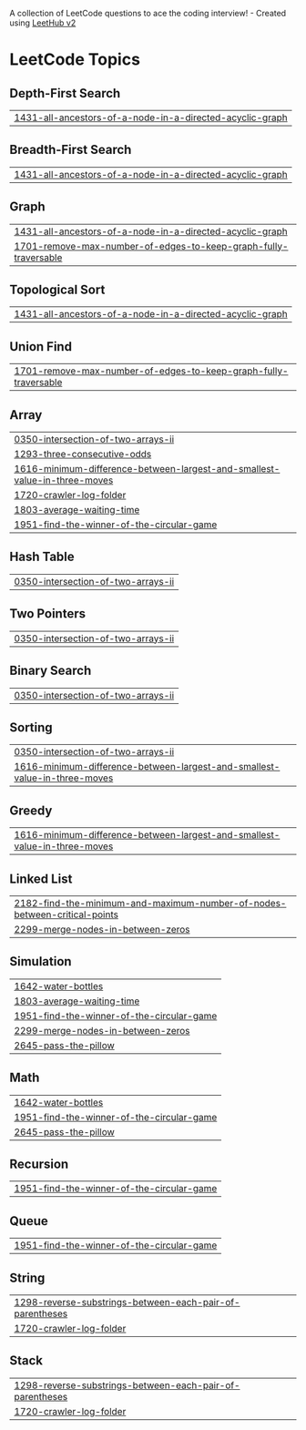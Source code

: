 A collection of LeetCode questions to ace the coding interview! - Created using [LeetHub v2](https://github.com/arunbhardwaj/LeetHub-2.0)
<!---LeetCode Topics Start-->
# LeetCode Topics
## Depth-First Search
|  |
| ------- |
| [1431-all-ancestors-of-a-node-in-a-directed-acyclic-graph](https://github.com/Shouryasethiya/LeetCode-solution/tree/master/1431-all-ancestors-of-a-node-in-a-directed-acyclic-graph) |
## Breadth-First Search
|  |
| ------- |
| [1431-all-ancestors-of-a-node-in-a-directed-acyclic-graph](https://github.com/Shouryasethiya/LeetCode-solution/tree/master/1431-all-ancestors-of-a-node-in-a-directed-acyclic-graph) |
## Graph
|  |
| ------- |
| [1431-all-ancestors-of-a-node-in-a-directed-acyclic-graph](https://github.com/Shouryasethiya/LeetCode-solution/tree/master/1431-all-ancestors-of-a-node-in-a-directed-acyclic-graph) |
| [1701-remove-max-number-of-edges-to-keep-graph-fully-traversable](https://github.com/Shouryasethiya/LeetCode-solution/tree/master/1701-remove-max-number-of-edges-to-keep-graph-fully-traversable) |
## Topological Sort
|  |
| ------- |
| [1431-all-ancestors-of-a-node-in-a-directed-acyclic-graph](https://github.com/Shouryasethiya/LeetCode-solution/tree/master/1431-all-ancestors-of-a-node-in-a-directed-acyclic-graph) |
## Union Find
|  |
| ------- |
| [1701-remove-max-number-of-edges-to-keep-graph-fully-traversable](https://github.com/Shouryasethiya/LeetCode-solution/tree/master/1701-remove-max-number-of-edges-to-keep-graph-fully-traversable) |
## Array
|  |
| ------- |
| [0350-intersection-of-two-arrays-ii](https://github.com/Shouryasethiya/LeetCode-solution/tree/master/0350-intersection-of-two-arrays-ii) |
| [1293-three-consecutive-odds](https://github.com/Shouryasethiya/LeetCode-solution/tree/master/1293-three-consecutive-odds) |
| [1616-minimum-difference-between-largest-and-smallest-value-in-three-moves](https://github.com/Shouryasethiya/LeetCode-solution/tree/master/1616-minimum-difference-between-largest-and-smallest-value-in-three-moves) |
| [1720-crawler-log-folder](https://github.com/Shouryasethiya/LeetCode-solution/tree/master/1720-crawler-log-folder) |
| [1803-average-waiting-time](https://github.com/Shouryasethiya/LeetCode-solution/tree/master/1803-average-waiting-time) |
| [1951-find-the-winner-of-the-circular-game](https://github.com/Shouryasethiya/LeetCode-solution/tree/master/1951-find-the-winner-of-the-circular-game) |
## Hash Table
|  |
| ------- |
| [0350-intersection-of-two-arrays-ii](https://github.com/Shouryasethiya/LeetCode-solution/tree/master/0350-intersection-of-two-arrays-ii) |
## Two Pointers
|  |
| ------- |
| [0350-intersection-of-two-arrays-ii](https://github.com/Shouryasethiya/LeetCode-solution/tree/master/0350-intersection-of-two-arrays-ii) |
## Binary Search
|  |
| ------- |
| [0350-intersection-of-two-arrays-ii](https://github.com/Shouryasethiya/LeetCode-solution/tree/master/0350-intersection-of-two-arrays-ii) |
## Sorting
|  |
| ------- |
| [0350-intersection-of-two-arrays-ii](https://github.com/Shouryasethiya/LeetCode-solution/tree/master/0350-intersection-of-two-arrays-ii) |
| [1616-minimum-difference-between-largest-and-smallest-value-in-three-moves](https://github.com/Shouryasethiya/LeetCode-solution/tree/master/1616-minimum-difference-between-largest-and-smallest-value-in-three-moves) |
## Greedy
|  |
| ------- |
| [1616-minimum-difference-between-largest-and-smallest-value-in-three-moves](https://github.com/Shouryasethiya/LeetCode-solution/tree/master/1616-minimum-difference-between-largest-and-smallest-value-in-three-moves) |
## Linked List
|  |
| ------- |
| [2182-find-the-minimum-and-maximum-number-of-nodes-between-critical-points](https://github.com/Shouryasethiya/LeetCode-solution/tree/master/2182-find-the-minimum-and-maximum-number-of-nodes-between-critical-points) |
| [2299-merge-nodes-in-between-zeros](https://github.com/Shouryasethiya/LeetCode-solution/tree/master/2299-merge-nodes-in-between-zeros) |
## Simulation
|  |
| ------- |
| [1642-water-bottles](https://github.com/Shouryasethiya/LeetCode-solution/tree/master/1642-water-bottles) |
| [1803-average-waiting-time](https://github.com/Shouryasethiya/LeetCode-solution/tree/master/1803-average-waiting-time) |
| [1951-find-the-winner-of-the-circular-game](https://github.com/Shouryasethiya/LeetCode-solution/tree/master/1951-find-the-winner-of-the-circular-game) |
| [2299-merge-nodes-in-between-zeros](https://github.com/Shouryasethiya/LeetCode-solution/tree/master/2299-merge-nodes-in-between-zeros) |
| [2645-pass-the-pillow](https://github.com/Shouryasethiya/LeetCode-solution/tree/master/2645-pass-the-pillow) |
## Math
|  |
| ------- |
| [1642-water-bottles](https://github.com/Shouryasethiya/LeetCode-solution/tree/master/1642-water-bottles) |
| [1951-find-the-winner-of-the-circular-game](https://github.com/Shouryasethiya/LeetCode-solution/tree/master/1951-find-the-winner-of-the-circular-game) |
| [2645-pass-the-pillow](https://github.com/Shouryasethiya/LeetCode-solution/tree/master/2645-pass-the-pillow) |
## Recursion
|  |
| ------- |
| [1951-find-the-winner-of-the-circular-game](https://github.com/Shouryasethiya/LeetCode-solution/tree/master/1951-find-the-winner-of-the-circular-game) |
## Queue
|  |
| ------- |
| [1951-find-the-winner-of-the-circular-game](https://github.com/Shouryasethiya/LeetCode-solution/tree/master/1951-find-the-winner-of-the-circular-game) |
## String
|  |
| ------- |
| [1298-reverse-substrings-between-each-pair-of-parentheses](https://github.com/Shouryasethiya/LeetCode-solution/tree/master/1298-reverse-substrings-between-each-pair-of-parentheses) |
| [1720-crawler-log-folder](https://github.com/Shouryasethiya/LeetCode-solution/tree/master/1720-crawler-log-folder) |
## Stack
|  |
| ------- |
| [1298-reverse-substrings-between-each-pair-of-parentheses](https://github.com/Shouryasethiya/LeetCode-solution/tree/master/1298-reverse-substrings-between-each-pair-of-parentheses) |
| [1720-crawler-log-folder](https://github.com/Shouryasethiya/LeetCode-solution/tree/master/1720-crawler-log-folder) |
<!---LeetCode Topics End-->